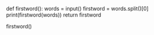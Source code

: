 def firstword():
    words = input()
    firstword = words.split()[0]
    print(firstword(words))
    return firstword

firstword()

